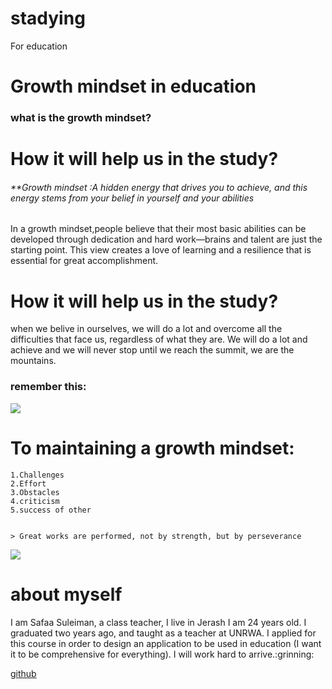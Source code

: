 # stadying
For education
# Growth mindset in education
### what is the growth mindset?
# How it will help us in the study?


###### **Growth mindset :*A hidden energy that drives you to achieve, and this energy stems from your belief in yourself and your abilities*

<p> In a growth mindset,people believe that their most basic abilities can be developed through dedication and hard work—brains and talent are just the starting point. This view creates a love of learning and a resilience that is essential for great accomplishment.

# How it will help us in the study?
<p> when we belive in ourselves, we will do a lot and overcome all the difficulties that face us, regardless of what they are. We will do a lot and achieve and we will never stop until we reach the summit, we are the mountains.
  
  ### remember this:
  ![](https://lh3.googleusercontent.com/proxy/jcvZazENG1QyHJWDv49Pcf_NZjdWxUINQ7hZHxD-1OcNO4C3b3T-gD-ssLY1CmIm2rNTzdBo7vCmxGguU13kEjudqwPxQuwYPyL6ncqEQAY2mlGLRidf6AGt)
  
  # To maintaining a growth mindset:
    1.Challenges
    2.Effort 
    3.Obstacles
    4.criticism
    5.success of other
    
    
    > Great works are performed, not by strength, but by perseverance
    
   ![](http://blog.st-peters-farnworth.bolton.sch.uk/wp-content/uploads/2016/09/growth-mindset-body.jpeg)
   
   # about myself
   <p> I am Safaa Suleiman, a class teacher, I live in Jerash I am 24 years old. I graduated two years ago, and taught as a teacher at UNRWA. I applied for this course in order to design an application to be used in education (I want it to be comprehensive for everything). I will work hard to arrive.:grinning:
  
  [github](https://github.com/Safaal3amry)
